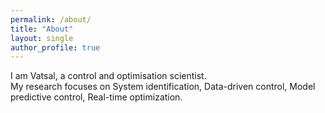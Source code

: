 ```yaml
---
permalink: /about/
title: "About"
layout: single
author_profile: true
---
```


I am Vatsal, a control and optimisation scientist.  
My research focuses on System identification, Data-driven control, Model predictive control, Real-time optimization.
